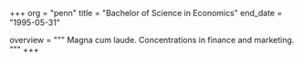 +++
org        = "penn"
title      = "Bachelor of Science in Economics"
end_date   = "1995-05-31"

overview = """
Magna cum laude. Concentrations in finance and marketing.
"""
+++
